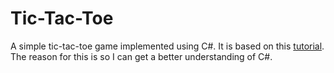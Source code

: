 # Tic-Tac-Toe

A simple tic-tac-toe game implemented using C#. It is based on this [tutorial](https://www.c-sharpcorner.com/UploadFile/75a48f/tic-tac-toe-game-in-C-Sharp/).
The reason for this is so I can get a better understanding of C#.
